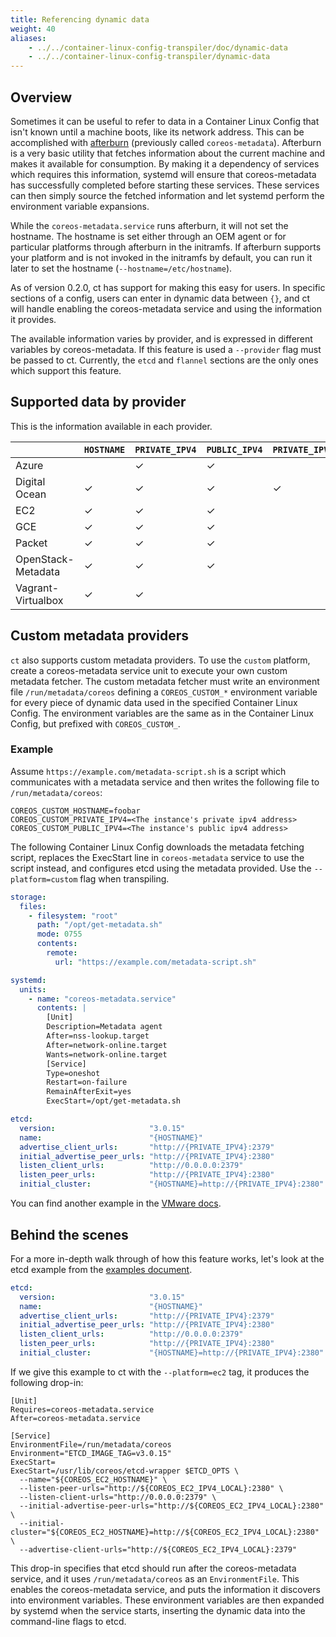 ```yaml
---
title: Referencing dynamic data
weight: 40
aliases:
    - ../../container-linux-config-transpiler/doc/dynamic-data
    - ../../container-linux-config-transpiler/dynamic-data
---
```


## Overview

Sometimes it can be useful to refer to data in a Container Linux Config that isn't known until a machine boots, like its network address. This can be accomplished with [afterburn][afterburn] (previously called `coreos-metadata`). Afterburn is a very basic utility that fetches information about the current machine and makes it available for consumption. By making it a dependency of services which requires this information, systemd will ensure that coreos-metadata has successfully completed before starting these services. These services can then simply source the fetched information and let systemd perform the environment variable expansions.

While the `coreos-metadata.service` runs afterburn, it will not set the hostname. The hostname is set either through an OEM agent or for particular platforms through afterburn in the initramfs. If afterburn supports your platform and is not invoked in the initramfs by default, you can run it later to set the hostname (`--hostname=/etc/hostname`).

As of version 0.2.0, ct has support for making this easy for users. In specific sections of a config, users can enter in dynamic data between `{}`, and ct will handle enabling the coreos-metadata service and using the information it provides.

The available information varies by provider, and is expressed in different variables by coreos-metadata. If this feature is used a `--provider` flag must be passed to ct. Currently, the `etcd` and `flannel` sections are the only ones which support this feature.

[afterburn]: https://github.com/kinvolk/afterburn/

## Supported data by provider

This is the information available in each provider.

|                    | `HOSTNAME` | `PRIVATE_IPV4` | `PUBLIC_IPV4` | `PRIVATE_IPV6` | `PUBLIC_IPV6` |
|--------------------|------------|----------------|---------------|----------------|---------------|
| Azure              |            | ✓              | ✓             |                |               |
| Digital Ocean      | ✓          | ✓              | ✓             | ✓              | ✓             |
| EC2                | ✓          | ✓              | ✓             |                |               |
| GCE                | ✓          | ✓              | ✓             |                |               |
| Packet             | ✓          | ✓              | ✓             |                | ✓             |
| OpenStack-Metadata | ✓          | ✓              | ✓             |                |               |
| Vagrant-Virtualbox | ✓          | ✓              |               |                |               |

## Custom metadata providers

`ct` also supports custom metadata providers. To use the `custom` platform, create a coreos-metadata service unit to execute your own custom metadata fetcher. The custom metadata fetcher must write an environment file `/run/metadata/coreos` defining a `COREOS_CUSTOM_*` environment variable for every piece of dynamic data used in the specified Container Linux Config. The environment variables are the same as in the Container Linux Config, but prefixed with `COREOS_CUSTOM_`.

### Example

Assume `https://example.com/metadata-script.sh` is a script which communicates with a metadata service and then writes the following file to `/run/metadata/coreos`:
```
COREOS_CUSTOM_HOSTNAME=foobar
COREOS_CUSTOM_PRIVATE_IPV4=<The instance's private ipv4 address>
COREOS_CUSTOM_PUBLIC_IPV4=<The instance's public ipv4 address>
```

The following Container Linux Config downloads the metadata fetching script, replaces the ExecStart line in `coreos-metadata` service to use the script instead, and configures etcd using the metadata provided. Use the `--platform=custom` flag when transpiling.
```yaml
storage:
  files:
    - filesystem: "root"
      path: "/opt/get-metadata.sh"
      mode: 0755
      contents:
        remote:
          url: "https://example.com/metadata-script.sh"

systemd:
  units:
    - name: "coreos-metadata.service"
      contents: |
        [Unit]
        Description=Metadata agent
        After=nss-lookup.target
        After=network-online.target
        Wants=network-online.target
        [Service]
        Type=oneshot
        Restart=on-failure
        RemainAfterExit=yes
        ExecStart=/opt/get-metadata.sh

etcd:
  version:                     "3.0.15"
  name:                        "{HOSTNAME}"
  advertise_client_urls:       "http://{PRIVATE_IPV4}:2379"
  initial_advertise_peer_urls: "http://{PRIVATE_IPV4}:2380"
  listen_client_urls:          "http://0.0.0.0:2379"
  listen_peer_urls:            "http://{PRIVATE_IPV4}:2380"
  initial_cluster:             "{HOSTNAME}=http://{PRIVATE_IPV4}:2380"
```

You can find another example in the [VMware docs](../../installing/cloud/vmware.md).

## Behind the scenes

For a more in-depth walk through of how this feature works, let's look at the etcd example from the [examples document][examples].

```yaml
etcd:
  version:                     "3.0.15"
  name:                        "{HOSTNAME}"
  advertise_client_urls:       "http://{PRIVATE_IPV4}:2379"
  initial_advertise_peer_urls: "http://{PRIVATE_IPV4}:2380"
  listen_client_urls:          "http://0.0.0.0:2379"
  listen_peer_urls:            "http://{PRIVATE_IPV4}:2380"
  initial_cluster:             "{HOSTNAME}=http://{PRIVATE_IPV4}:2380"
```

If we give this example to ct with the `--platform=ec2` tag, it produces the following drop-in:

```
[Unit]
Requires=coreos-metadata.service
After=coreos-metadata.service

[Service]
EnvironmentFile=/run/metadata/coreos
Environment="ETCD_IMAGE_TAG=v3.0.15"
ExecStart=
ExecStart=/usr/lib/coreos/etcd-wrapper $ETCD_OPTS \
  --name="${COREOS_EC2_HOSTNAME}" \
  --listen-peer-urls="http://${COREOS_EC2_IPV4_LOCAL}:2380" \
  --listen-client-urls="http://0.0.0.0:2379" \
  --initial-advertise-peer-urls="http://${COREOS_EC2_IPV4_LOCAL}:2380" \
  --initial-cluster="${COREOS_EC2_HOSTNAME}=http://${COREOS_EC2_IPV4_LOCAL}:2380" \
  --advertise-client-urls="http://${COREOS_EC2_IPV4_LOCAL}:2379"
```

This drop-in specifies that etcd should run after the coreos-metadata service, and it uses `/run/metadata/coreos` as an `EnvironmentFile`. This enables the coreos-metadata service, and puts the information it discovers into environment variables. These environment variables are then expanded by systemd when the service starts, inserting the dynamic data into the command-line flags to etcd.

[examples]: examples.md
